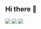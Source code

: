 ## Hi there 👋

<img src="https://img.shields.io/badge/react-20232a.svg?style=for-the-badge&logo=react&logoColor=61DAFB" />
<img src="https://img.shields.io/badge/python-20232a.svg?style=for-the-badge&logo=python&logoColor=61DAFB" />
<img src="https://img.shields.io/badge/pytorch-20232a.svg?style=for-the-badge&logo=pytorch&logoColor=61DAFB" />

<!--
**IncrediblePenguinLovers/IncrediblePenguinLovers** is a ✨ _special_ ✨ repository because its `README.md` (this file) appears on your GitHub profile.

Here are some ideas to get you started:

- 🔭 I’m currently working on ...
- 🌱 I’m currently learning ...
- 👯 I’m looking to collaborate on ...
- 🤔 I’m looking for help with ...
- 💬 Ask me about ...
- 📫 How to reach me: ...
- 😄 Pronouns: ...
- ⚡ Fun fact: ...
-->
